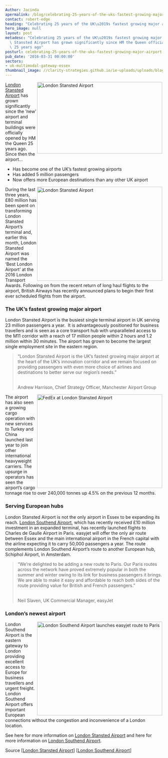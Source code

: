 ```yaml
---
Author: Jacinda
apermalink: /blog/celebrating-25-years-of-the-uks-fastest-growing-major-airport
contact: robert-edge
heading: "Celebrating 25 years of the UK\u2019s fastest growing major airport"
hero_image: null
layout: post
metadesc: "Celebrating 25 years of the UK\u2019s fastest growing major airport. London\
  \ Stansted Airport has grown significantly since HM the Queen officially opened\
  \ 25 years ago"
posturl: celebrating-25-years-of-the-uks-fastest-growing-major-airport
pub_date: '2016-03-31 00:00:00'
sectors:
- uk-multimodal-gateway-essex
thumbnail_image: //clarity-strategies.github.io/ie-uploads/uploads/blog/MAG_STN_terminal_165.jpg
---
```


<p><a href='http://investessex.co.uk/studies/place-studies/london-stansted-airport'><img alt='London Stansted Airport' src='//clarity-strategies.github.io/ie-uploads/uploads/blog/MAG_STN_terminal_700.jpg' style='width: 400px; height: 228px; margin-left: 2px; margin-right: 2px; float: right;'/>London Stansted Airport</a> has grown significantly since the ‘new’ airport and terminal buildings were officially opened by HM the Queen 25 years ago. Since then the airport…</p><ul><li>Has become one of the UK’s fastest growing airports</li><li>Has added 5 million passengers</li><li>Now offers more European destinations than any other UK airport</li></ul><p><img alt='London Stansted Airport ' src='//clarity-strategies.github.io/ie-uploads/uploads/about/PR03_-_SAT1_STN_FTE_central_area_400.jpg' style='width: 400px; height: 300px; margin-left: 2px; margin-right: 2px; float: right;'/>During the last three years, £80 million has been spent on transforming London Stansted Airport’s terminal and, earlier this month, London Stansted Airport was named the ‘Best London Airport’ at the 2016 London Transport Awards. Following on from the recent return of long haul flights to the airport, British Airways has recently announced plans to begin their first ever scheduled flights from the airport.</p><h3>The UK’s fastest growing major airport</h3><p>London Stansted Airport is the busiest single terminal airport in UK serving 23 million passengers a year.  It is advantageously positioned for business travellers and is seen as a core transport hub with unparalleled access to the M11 corridor with a reach of 17 million people within 2 hours and 1.2 million within 30 minutes. The airport has grown to become the largest single employment site in the eastern region.</p><blockquote><p>“London Stansted Airport is the UK’s fastest growing major airport at the heart of the UK’s innovation corridor and we remain focused on providing passengers with even more choice of airlines and destinations to better serve our region’s needs.”</p><p><br/>Andrew Harrison, Chief Strategy Officer, Manchester Airport Group</p></blockquote><p><img alt='FedEx at London Stansted Airport' src='//clarity-strategies.github.io/ie-uploads/uploads/blog/FedEx_400.jpg' style='width: 400px; height: 299px; margin-left: 2px; margin-right: 2px; float: right;'/>The airport has also seen a growing cargo operation with new services to Turkey and China launched last year to join other international heavyweight carriers. The upsurge in operators has seen the airport’s cargo tonnage rise to over 240,000 tonnes up 4.5% on the previous 12 months.</p><h3>Serving European hubs</h3><p>London Stansted Airport is not the only airport in Essex to be expanding its reach. <a href='http://investessex.co.uk/studies/place-studies/london-southend-airport'>London Southend Airport</a>, which has recently received £10 million investment in an expanded terminal, has recently launched flights to Charles de Gaulle Airport in Paris. easyjet will offer the only air route between Essex and the main international airport in the French capital with the airline expecting it to carry 50,000 passengers a year. The route complements London Southend Airport’s route to another European hub, Schiphol Airport, in Amsterdam.</p><blockquote><p>“We’re delighted to be adding a new route to Paris. Our Paris routes across the network have proved extremely popular in both the summer and winter owing to its link for business passengers it brings. We are able to make it easy and affordable to reach both sides of the route providing value for British and French passengers.”</p><p><br/>Neil Slaven, UK Commercial Manager, easyJet</p></blockquote><h3>London’s newest airport</h3><p><img alt='London Southend Airport launches easyjet route to Paris' src='//clarity-strategies.github.io/ie-uploads/uploads/blog/Southend_Paris_flight_400.jpg' style='line-height: 20.8px; width: 400px; height: 299px; margin-left: 2px; margin-right: 2px; float: right;'/></p><p>London Southend Airport is the eastern gateway to London providing excellent access to Europe for business travellers and urgent freight. London Southend Airport offers important European connections without the congestion and inconvenience of a London location.</p><p>See here for more information on <a href='http://investessex.co.uk/studies/place-studies/london-stansted-airport'>London Stansted Airport</a> and here for more information on <a href='http://investessex.co.uk/studies/place-studies/london-southend-airport'>London Southend Airport</a>.</p><p>Source [<a href='http://www.stanstedairport.com/about-us/media-centre/press-releases/london-stansted-celebrates-25th-anniversary-of-hm-the-queen-officially-opening-the-terminal-building-and-new-airport/'>London Stansted Airport</a>] [<a href='http://www.southendairport.com/corporate-and-community/media-centre/'>London Southend Airport</a>]</p>
